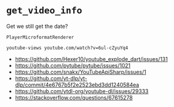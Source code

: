 # `get_video_info`

Get we still get the date?

~~~
PlayerMicroformatRenderer
~~~

~~~
youtube-views youtube.com/watch?v=6ul-cZyuYq4
~~~

- <https://github.com/Hexer10/youtube_explode_dart/issues/131>
- https://github.com/pytube/pytube/issues/1021
- https://github.com/snakx/YouTubeApiSharp/issues/1
- https://github.com/yt-dlp/yt-dlp/commit/4e6767b5f2e2523ebd3dd1240584ea
- https://github.com/ytdl-org/youtube-dl/issues/29333
- https://stackoverflow.com/questions/67615278
